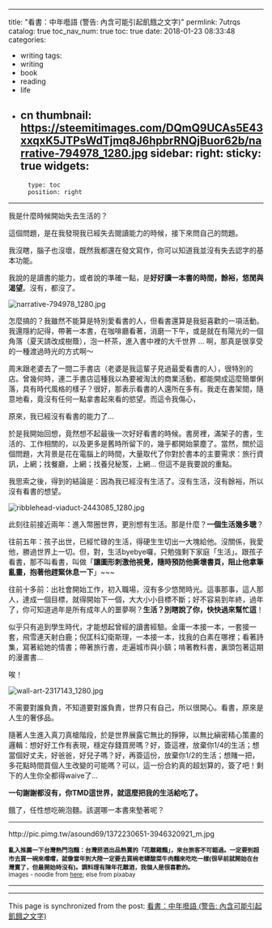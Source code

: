 
---
title: "看書：中年囈語  (警告: 內含可能引起飢餓之文字)"
permlink: 7utrqs
catalog: true
toc_nav_num: true
toc: true
date: 2018-01-23 08:33:48
categories:
- writing
tags:
- writing
- book
- reading
- life
- cn
thumbnail: https://steemitimages.com/DQmQ9UCAs5E43xxqxK5JTPsWdTjmq8J6hpbrRNQjBuor62b/narrative-794978_1280.jpg
sidebar:
    right:
        sticky: true
widgets:
    -
        type: toc
        position: right
---


我是什麼時候開始失去生活的？

這個問題，是在我發現我已經失去閱讀能力的時候，接下來問自己的問題。

我沒瞎，腦子也沒壞，既然我都還在發文寫作，你可以知道我並沒有失去認字的基本功能。

我說的是讀書的能力，或者說的準確一點，是**好好讀一本書的時間，餘裕，悠閒與渴望**。沒有，都沒了。

![narrative-794978_1280.jpg](https://steemitimages.com/DQmQ9UCAs5E43xxqxK5JTPsWdTjmq8J6hpbrRNQjBuor62b/narrative-794978_1280.jpg)

怎麼搞的？我雖然不能算是特別愛看書的人，但看書還算是我挺喜歡的一項活動。我還隱約記得，帶著一本書，在咖啡廳看著，消磨一下午，或是就在有陽光的一個角落（夏天請改成樹蔭），泡一杯茶，進入書中裡的大千世界 ... 啊，那真是很享受的一種渡過時光的方式啊～

周末跟老婆去了一間二手書店（老婆是我這輩子見過最愛看書的人），很特別的店。曾幾何時，連二手書店這種我以為要被淘汰的商業活動，都能開成這麼簡單俐落，具有時代風格的樣子？很好，那表示看書的人還所在多有。我走在書架間，隨意地看，竟沒有任何一點拿書起來看的慾望。而這令我傷心，

原來，我已經沒有看書的能力了...

於是我開始回想，竟然想不起最後一次好好看書的時候。書房裡，滿架子的書，生活的、工作相關的，以及更多是舊時所留下的，幾乎都開始蒙塵了。當然，關於這個問題，大背景是花在電腦上的時間，大量取代了你對於書本的主要需求：旅行資訊，上網；找餐廳，上網；找養兒秘笈，上網... 但這不是我要說的重點。

我思索之後，得到的結論是：因為我已經沒有生活了。沒有生活，沒有餘裕，所以沒有看書的想望。

![ribblehead-viaduct-2443085_1280.jpg](https://steemitimages.com/DQmUvtes4HG5JEBKrm2o1j3JHGT1quhFqnTRSBCxkXPKUQh/ribblehead-viaduct-2443085_1280.jpg)

此刻往前接近兩年：進入幣圈世界，更別想有生活。那是什麼？**一個生活幾多聰**？

往前五年：孩子出世，已經忙碌的生活，得硬生生切出一大塊給他。沒關係，我愛他，勝過世界上一切。但，對，生活byebye囉，只勉強剩下家庭「生活」。跟孩子看書，那不叫看書，叫做「**讓圖形刺激他視覺，隨時預防他撕壞書頁，阻止他拿筆亂畫，抱著他趕緊休息一下**」~~~

往前十多前：出社會開始工作，初入職場，沒有多少悠閒時光。這事那事，這人那人，達成一個目標，就得開始下一個，大大小小目標不斷；好不容易到年終，過年了，你可知道過年是所有成年人的噩夢啊？**生活？別瞎說了你，快快過來幫忙這**！

似乎只有追到學生時代，才能想起曾經的讀書經驗。金庸一本接一本，一套接一套，飛雪連天射白鹿；倪匡科幻衛斯理，一本接一本，找我的白素在哪裡；看著詩集，寫著給她的情書；帶著旅行書，走遍城市與小鎮；啃著教科書，裏頭包著這期的漫畫書... 

唉！

![wall-art-2317143_1280.jpg](https://steemitimages.com/DQmX4rA3y8errw33zPTRRrNDSvsRhE4EUUCVN2YTCgXRJqb/wall-art-2317143_1280.jpg)

不需要對誰負責，不知道要對誰負責，世界只有自己，所以很開心。看書，原來是人生的奢侈品。

隨著人生進入真刀真槍階段，於是世界展露它無比的猙獰，以無比縝密精心策畫的邏輯：想好好工作有表現，穩定存錢買房嗎？好，簽這裡，放棄你1/4的生活；想當個好丈夫，好爸爸，好兒子嗎？好，再簽這份，放棄你1/2的生活；想賭一把，多花點時間買個人生改變的可能嗎？可以，這一份合約真的超划算的，簽了吧！剩下的人生你全都得waive了... 

**一句謝謝都沒有，你TMD這世界，就這麼把我的生活給吃了。**

餓了，任性想吃碗泡麵。該選哪一本書來墊著呢？

****

<div class='pull-left'>http://pic.pimg.tw/asound69/1372230651-3946320921_m.jpg</div>

<sub>**亂入推薦一下台灣熱門泡麵：台灣菸酒出品熱賣的「花雕雞麵」，來台旅客不可錯過。一定要到超市去買一碗來嚐嚐，就像當年到大陸一定要去買碗老罈酸菜牛肉麵來吃吃一樣(很早前就開始在台灣賣了，但最開始時沒有)。調料理有陳年花雕酒，我個人是很喜歡的。**</sub>
<br>
<sub>images - noodle from [here](http://asound69.pixnet.net/blog/post/97209262-%E3%80%90%E5%8F%B0%E7%81%A3%E8%8F%B8%E9%85%92%E3%80%91%E5%8A%A0%E4%BA%86%E7%B4%85%E6%A8%99%E7%B1%B3%E9%85%92%E7%9A%84%E6%B3%A1%E9%BA%B5); else from pixabay</sub>

****

- - -

This page is synchronized from the post: [看書：中年囈語  (警告: 內含可能引起飢餓之文字)](https://steemit.com/@deanliu/7utrqs)
